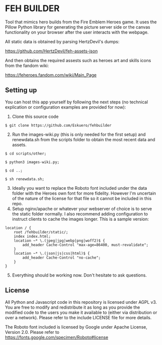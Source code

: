 # FEH BUILDER
Tool that mimics hero builds from the Fire Emblem Heroes game. It uses the Pillow Python library for generating the picture server side or the canvas functionality on your browser after the user interacts with the webpage.

All static data is obtained by parsing HertzDevil's dumps:

https://github.com/HertzDevil/feh-assets-json

And then obtains the required assests such as heroes art and skills icons from the fandom wiki:

https://feheroes.fandom.com/wiki/Main_Page

## Setting up

You can host this app yourself by following the next steps (no technical explication or configuration examples are provided for now):
1. Clone this source code
```
$ git clone https://github.com/Eskuero/fehbuilder
```
2. Run the images-wiki.py (this is only needed for the first setup) and renewdata.sh from the scripts folder to obtain the most recent data and assets.
```
$ cd scripts/other;
```
```
$ python3 images-wiki.py;
```
```
$ cd ..;
```
```
$ sh renewdata.sh;
```

3. Ideally you want to replace the Roboto font included under the data folder with the Heroes own font for more fidelity. However I'm uncertain of the nature of the license for that file so it cannot be included in this repo.
4. Setup nginx/apache or whatever your webserver of choice is to serve the static folder normally. I also recommend adding configuration to instruct clients to cache the images longer. This is a sample version:
```
location / {
	root /fehbuilder/static/;
	index index.html;
	location ~* \.(jpeg|jpg|webp|png|woff2)$ {
		add_header Cache-Control "max-age=86400, must-revalidate";
	}
	location ~* \.(json|js|css|html)$ {
		add_header Cache-Control "no-cache";
	}
}
```
5. Everything should be working now. Don't hesitate to ask questions.
## License
All Python and Javascript code in this repository is licensed under AGPL v3. You are free to modify and redistribute it as long as you provide the modified code to the users you make it available to (either via distribution or over a network). Please refer to the include LICENSE file for more details.

The Roboto font included is licensed by Google under Apache License, Version 2.0. Please refer to https://fonts.google.com/specimen/Roboto#license
